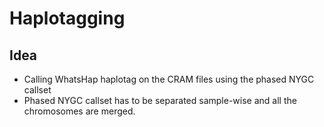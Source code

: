 # Haplotagging

## Idea

- Calling WhatsHap haplotag on the CRAM files using the phased NYGC callset
- Phased NYGC callset has to be separated sample-wise and all the chromosomes are merged.
